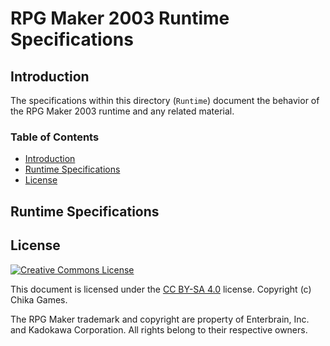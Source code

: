 # RPG Maker 2003 Runtime Specifications
## Introduction
The specifications within this directory (`Runtime`) document the behavior of the RPG Maker 2003 runtime and any related material.

### Table of Contents
* [Introduction](#introduction)
* [Runtime Specifications](#runtime-specifications)
* [License](#license)

## Runtime Specifications

## License
[![Creative Commons License](https://i.creativecommons.org/l/by-sa/4.0/88x31.png)](http://creativecommons.org/licenses/by-sa/4.0/)

This document is licensed under the [CC BY-SA 4.0](http://creativecommons.org/licenses/by-sa/4.0/) license. Copyright (c) Chika Games.

The RPG Maker trademark and copyright are property of Enterbrain, Inc. and Kadokawa Corporation. All rights belong to their respective owners.
